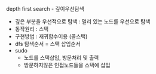 depth first search - 깊이우선탐색
- 깊은 부분을 우선적으로 탐색 : 멀리 있는 노드를 우선으로 탐색
- 동작원리 : 스택
- 구현방법 : 재귀함수이용 (콜스택)
- dfs 탐색순서 = 스택 삽입순서
- sudo
  - 노드를 스택삽입, 방문처리 및 출력
  - 방문하지않은 인접노드들을 스택에 삽입
